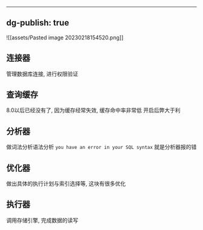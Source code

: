 
---
dg-publish: true
---

![[assets/Pasted image 20230218154520.png]]

## 连接器
管理数据库连接, 进行权限验证

## 查询缓存
8.0以后已经没有了, 因为缓存经常失效, 缓存命中率非常低   开启后弊大于利

## 分析器
做词法分析语法分析
`you have an error in your SQL syntax`
就是分析器报的错

## 优化器
做出具体的执行计划与索引选择等, 这块有很多优化

## 执行器
调用存储引擎, 完成数据的读写